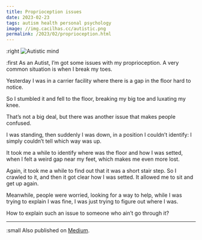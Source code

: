 ```yaml
---
title: Proprioception issues
date: 2023-02-23
tags: autism health personal psychology
image: //img.cacilhas.cc/autistic.png
permalink: /2023/02/proprioception.html
---
```

[image]: {{{image}}}
[Medium]: https://cacilhas.medium.com/proprioception-issues-a1a8695f9ecc

:right ![Autistic mind][image]

:first As an Autist, I’m got some issues with my proprioception. A very common
situation is when I break my toes.

Yesterday I was in a carrier facility where there is a gap in the floor hard to
notice.

So I stumbled it and fell to the floor, breaking my big toe and luxating my
knee.

That’s not a big deal, but there was another issue that makes people confused.

I was standing, then suddenly I was down, in a position I couldn’t identify: I
simply couldn’t tell which way was up.

It took me a while to identify where was the floor and how I was setted, when I
felt a weird gap near my feet, which makes me even more lost.

Again, it took me a while to find out that it was a short stair step. So I
crawled to it, and then it got clear how I was setted. It allowed me to sit and
get up again.

Meanwhile, people were worried, looking for a way to help, while I was trying to
explain I was fine, I was just trying to figure out where I was.

How to explain such an issue to someone who ain’t go through it?

-----

:small Also published on [Medium][].
